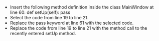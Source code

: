 - Insert the following method definition inside the class MainWindow at line 60:
def setUp(self):
  pass
- Select the code from line 19 to line 21.
- Replace the pass keyword at line 61 with the selected code.
- Replace the code from line 19 to line 21 with the method call to the recently entered setUp method.
